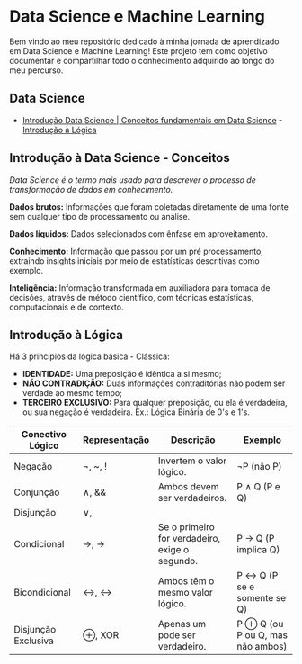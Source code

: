 # Data Science e Machine Learning

Bem vindo ao meu repositório dedicado à minha jornada de aprendizado em Data Science e Machine Learning! Este projeto tem como objetivo documentar e compartilhar todo o conhecimento adquirido ao longo do meu percurso.

## Data Science
- [Introdução Data Science | Conceitos fundamentais em Data Science](#introdução-data-science)
-[Introdução à Lógica](#introducao-a-logica)

## Introdução à Data Science - Conceitos

_Data Science é o termo mais usado para descrever o processo de  transformação de dados em conhecimento._

**Dados brutos:** Informações que foram coletadas diretamente de uma fonte sem qualquer tipo de processamento ou análise.

**Dados líquidos:** Dados selecionados com ênfase em aproveitamento.

**Conhecimento:** Informação que passou por um pré processamento, extraindo insights iniciais por meio de estatísticas descritivas como exemplo.

**Inteligência:** Informação transformada em auxiliadora para tomada de decisões, através de método científico, com técnicas estatísticas, computacionais e de contexto.

## Introdução à Lógica

Há 3 princípios da lógica básica - Clássica:
- **IDENTIDADE:** Uma preposição é idêntica a si mesmo;
- **NÃO CONTRADIÇÃO:** Duas informações contraditórias não podem ser verdade ao mesmo tempo;
- **TERCEIRO EXCLUSIVO:** Para qualquer preposição, ou ela é verdadeira, ou sua negação é verdadeira. Ex.: Lógica Binária de 0's e 1's.

| Conectivo Lógico | Representação | Descrição                             | Exemplo                  |
|-------------------|---------------|---------------------------------------|--------------------------|
| Negação          | ¬, ~, !       | Invertem o valor lógico.              | ¬P (não P)              |
| Conjunção        | ∧, &&         | Ambos devem ser verdadeiros.          | P ∧ Q (P e Q)           |
| Disjunção        | ∨, ||         | Pelo menos um deve ser verdadeiro.    | P ∨ Q (P ou Q)          |
| Condicional      | →, ->         | Se o primeiro for verdadeiro, exige o segundo. | P → Q (P implica Q) |
| Bicondicional    | ↔, <->        | Ambos têm o mesmo valor lógico.       | P ↔ Q (P se e somente se Q) |
| Disjunção Exclusiva | ⊕, XOR     | Apenas um pode ser verdadeiro.        | P ⊕ Q (ou P ou Q, mas não ambos) |

